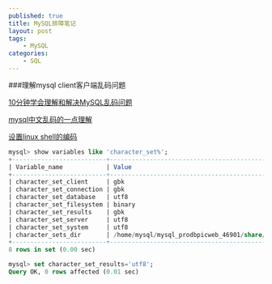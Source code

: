 ```yaml
---
published: true
title: MySQL排障笔记
layout: post
tags:
	- MySQL
categories:
	- SQL
---
```


###理解mysql client客户端乱码问题

[10分钟学会理解和解决MySQL乱码问题](http://cenalulu.github.io/mysql/mysql-mojibake/)

[mysql中文乱码的一点理解](http://www.ahlinux.com/mysql/21694.html)

[设置linux shell的编码](http://perlgeek.de/en/article/set-up-a-clean-utf8-environment)


```sql
mysql> show variables like 'character_set%';
+--------------------------+-----------------------------------------------------------+
| Variable_name            | Value                                                     |
+--------------------------+-----------------------------------------------------------+
| character_set_client     | gbk                                                       |
| character_set_connection | gbk                                                       |
| character_set_database   | utf8                                                      |
| character_set_filesystem | binary                                                    |
| character_set_results    | gbk                                                       |
| character_set_server     | utf8                                                      |
| character_set_system     | utf8                                                      |
| character_sets_dir       | /home/mysql/mysql_prodbpicweb_46901/share/mysql/charsets/ |
+--------------------------+-----------------------------------------------------------+
8 rows in set (0.00 sec)

mysql> set character_set_results='utf8'; 
Query OK, 0 rows affected (0.01 sec)

```
